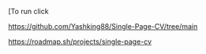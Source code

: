 [To run click 

https://github.com/Yashking88/Single-Page-CV/tree/main

https://roadmap.sh/projects/single-page-cv
